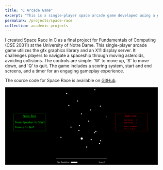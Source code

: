```yaml
---
title: "C Arcade Game"
excerpt: "This is a single-player space arcade game developed using a graphics library in C. It features dynamically placed and moving asteroids, a scoring system, start and end screens, along with a real-time moving timer.<br/><img src='/images/space_race.png'>"
permalink: /projects/space-race
collection: academic-projects
---
```



I created Space Race in C as a final project for Fundamentals of Computing (CSE 20311) at the University of Notre Dame. This single-player arcade game utilizes the gfx graphics library and an X11 display server. It challenges players to navigate a spaceship through moving asteroids, avoiding collisions. The controls are simple: 'W' to move up, 'S' to move down, and 'Q' to quit. The game includes a scoring system, start and end screens, and a timer for an engaging gameplay experience.

The source code for Space Race is available on [GitHub](https://github.com/johnflanagan827/space-race).

<a href='https://github.com/johnflanagan827/space-race'><img src='/images/space_race_large.png'></a>